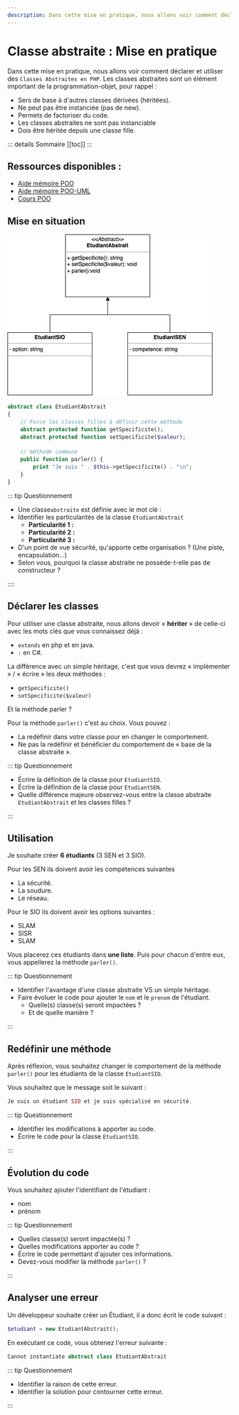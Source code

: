 ```yaml
---
description: Dans cette mise en pratique, nous allons voir comment déclarer et utiliser des classes abstraites.
---
```


# Classe abstraite : Mise en pratique

Dans cette mise en pratique, nous allons voir comment déclarer et utiliser des `Classes Abstraites en PHP`. Les classes abstraites sont un élément important de la programmation-objet, pour rappel :

- Sers de base à d'autres classes dérivées (héritées).
- Ne peut pas être instanciée (pas de new).
- Permets de factoriser du code.
- Les classes abstraites ne sont pas instanciable
- Dois être héritée depuis une classe fille.

::: details Sommaire
[[toc]]
:::

## Ressources disponibles :

- [Aide mémoire POO](/cheatsheets/poo/README.md)
- [Aide mémoire POO-UML](/cheatsheets/poo-uml/README.md)
- [Cours POO](/cours/poo.md)

## Mise en situation

![UML](./res/abstract_uml.png)

```php
abstract class EtudiantAbstrait
{
    // Force les classes filles à définir cette méthode
    abstract protected function getSpecificite();
    abstract protected function setSpecificite($valeur);

    // méthode commune
    public function parler() {
        print "Je suis " . $this->getSpecificite() . "\n";
    }
}
```

::: tip Questionnement

- Une classe`abstraite` est définie avec le mot clé :
- Identifier les particularités de la classe `EtudiantAbstrait`
  - **Particularité 1 :**
  - **Particularité 2 :**
  - **Particularité 3 :**
- D'un point de vue sécurité, qu'apporte cette organisation ? (Une piste, encapsulation…)
- Selon vous, pourquoi la classe abstraite ne possède-t-elle pas de constructeur ?

::::

## Déclarer les classes

Pour utiliser une classe abstraite, nous allons devoir « **hériter** » de celle-ci avec les mots clés que vous connaissez déjà :

- `extends` en php et en java.
- `:` en C#.

La différence avec un simple héritage, c'est que vous devrez « implémenter » / « écrire » les deux méthodes :

- `getSpecificite()`
- `setSpecificite($valeur)`

Et la méthode parler ?

Pour la méthode `parler()` c'est au choix. Vous pouvez :

- La redéfinir dans votre classe pour en changer le comportement.
- Ne pas la redéfinir et bénéficier du comportement de « base de la classe abstraite ».

::: tip Questionnement

- Écrire la définition de la classe pour `EtudiantSIO`.
- Écrire la définition de la classe pour `EtudiantSEN`.
- Quelle différence majeure observez-vous entre la classe abstraite `EtudiantAbstrait` et les classes filles ?

:::

## Utilisation

Je souhaite créer **6 étudiants** (3 SEN et 3 SIO).

Pour les SEN ils doivent avoir les compétences suivantes

- La sécurité.
- La soudure.
- Le réseau.

Pour le SIO ils doivent avoir les options suivantes :

- SLAM
- SISR
- SLAM

Vous placerez ces étudiants dans **une liste**. Puis pour chacun d'entre eux, vous appellerez la méthode `parler()`.

::: tip Questionnement

- Identifier l'avantage d'une classe abstraite VS un simple héritage.
- Faire évoluer le code pour ajouter le `nom` et le `prenom` de l'étudiant.
  - Quelle(s) classe(s) seront impactées ?
  - Et de quelle manière ?

:::

## Redéfinir une méthode

Après réflexion, vous souhaitez changer le comportement de la méthode `parler()` pour les étudiants de la classe `EtudiantSIO`.

Vous souhaitez que le message soit le suivant :

```php
Je suis un étudiant SIO et je suis spécialisé en sécurité.
```

::: tip Questionnement

- Identifier les modifications à apporter au code.
- Écrire le code pour la classe `EtudiantSIO`.

:::

## Évolution du code

Vous souhaitez ajouter l'identifiant de l'étudiant :

- nom
- prénom

::: tip Questionnement

- Quelles classe(s) seront impactée(s) ?
- Quelles modifications apporter au code ?
- Écrire le code permettant d'ajouter ces informations.
- Devez-vous modifier la méthode `parler()` ?

:::

## Analyser une erreur

Un développeur souhaite créer un Étudiant, il a donc écrit le code suivant :

```php
$etudiant = new EtudiantAbstrait();
```

En exécutant ce code, vous obtenez l'erreur suivante :

```php
Cannot instantiate abstract class EtudiantAbstrait
```

::: tip Questionnement

- Identifier la raison de cette erreur.
- Identifier la solution pour contourner cette erreur.

:::
